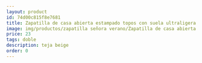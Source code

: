 ```yaml
---
layout: product
id: 74d00c815f8e7681
title: Zapatilla de casa abierta estampado topos con suela ultraligera
image: img/productos/zapatilla señora verano/Zapatilla de casa abierta estampado topos con suela ultraligera=23=doble=teja beige.webp
price: 23
tags: doble
description: teja beige
order: 0
---
```

